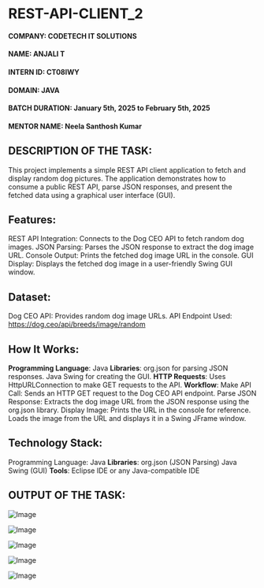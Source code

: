# REST-API-CLIENT_2

#### **COMPANY**: CODETECH IT SOLUTIONS
#### **NAME**: ANJALI T
#### **INTERN ID**: CT08IWY       
#### **DOMAIN**: JAVA
#### **BATCH DURATION**: January 5th, 2025 to February 5th, 2025
#### **MENTOR NAME**: Neela Santhosh Kumar

## **DESCRIPTION OF THE TASK**:
This project implements a simple REST API client application to fetch and display random dog pictures. The application demonstrates how to consume a public REST API, parse JSON responses, and present the fetched data using a graphical user interface (GUI).

## **Features**:
REST API Integration: Connects to the Dog CEO API to fetch random dog images.
JSON Parsing: Parses the JSON response to extract the dog image URL.
Console Output: Prints the fetched dog image URL in the console.
GUI Display: Displays the fetched dog image in a user-friendly Swing GUI window.
## **Dataset**:
Dog CEO API:
Provides random dog image URLs.
API Endpoint Used: https://dog.ceo/api/breeds/image/random
## **How It Works**:
**Programming Language**: Java
**Libraries**:
org.json for parsing JSON responses.
Java Swing for creating the GUI.
**HTTP Requests**: Uses HttpURLConnection to make GET requests to the API.
**Workflow**:
Make API Call: Sends an HTTP GET request to the Dog CEO API endpoint.
Parse JSON Response: Extracts the dog image URL from the JSON response using the org.json library.
Display Image:
Prints the URL in the console for reference.
Loads the image from the URL and displays it in a Swing JFrame window.
## **Technology Stack**:
Programming Language: Java
**Libraries**:
org.json (JSON Parsing)
Java Swing (GUI)
**Tools**: Eclipse IDE or any Java-compatible IDE

## OUTPUT OF THE TASK:
![Image](https://github.com/user-attachments/assets/a5e249ea-866b-461a-ae05-7121777312b3)

![Image](https://github.com/user-attachments/assets/140956ff-574a-42a9-9cf2-5396a8fdd85f)

![Image](https://github.com/user-attachments/assets/268b5232-cdb2-40eb-a6f6-99f4addc5ff7)

![Image](https://github.com/user-attachments/assets/b7ac2003-a0cc-40b0-94ae-eb2434cf9560)

![Image](https://github.com/user-attachments/assets/70e51592-4101-42eb-b8ff-6d553df5b7b0)


